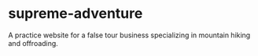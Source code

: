 # supreme-adventure
A practice website for a false tour business specializing in mountain hiking and offroading.

